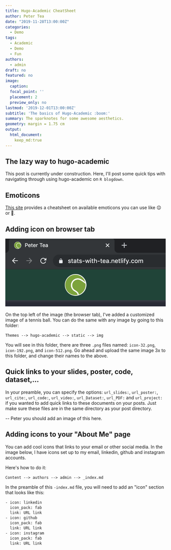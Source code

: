 ```yaml
---
title: Hugo-Academic CheatSheet
author: Peter Tea
date: "2019-11-28T13:00:00Z"
categories:
  - Demo
tags:
  - Academic
  - Demo
  - Fun
authors:
  - admin
draft: no
featured: no
image:
  caption: 
  focal_point: ''
  placement: 2
  preview_only: no
lastmod: '2019-12-01T13:00:00Z'
subtitle: 'The basics of Hugo-Academic :boom:'
summary: The sparknotes for some awesome aesthetics.
geometry: margin = 1.75 cm
output:
  html_document:
    keep_md:true
---
```


## The lazy way to hugo-academic

This post is currently under construction. Here, I'll post some quick tips with navigating through using hugo-academic on ``R blogdown``.


## Emoticons
[This site](https://www.webfx.com/tools/emoji-cheat-sheet/) provides a cheatsheet on available emoticons you can use like :relieved: or :see_no_evil:.

## Adding icon on browser tab
![](tennis_icon.png)

On the top left of the image (the browser tab), I've added a customized image of a tennis ball. You can do the same with any image by going to this folder:

```
Themes --> hugo-academic --> static --> img 
```
You will see in this folder, there are three ``.png`` files named: ``icon-32.png``, ``icon-192.png``, and ``icon-512.png``. Go ahead and upload the same image 3x to this folder, and change their names to the above.

## Quick links to your slides, poster, code, dataset,...
In your preamble, you can specify the options:
``url_slides:``, ``url_poster:``, ``url_cite:``, ``url_code:``, ``url_video:``, ``url_Dataset:``, ``url_PDF:`` and ``url_project:`` if you wanted to add quick links to these documents on your posts. Just make sure these files are in the same directory as your post directory.

-- Peter you should add an image of this here.

## Adding icons to your "About Me" page

You can add cool icons that links to your email or other social media. In the image below, I have icons set up to my email, linkedin, github and instagram accounts.

Here's how to do it:
```
Content --> authors --> admin --> _index.md
```

In the preamble of this ``-index.md`` file, you will need to add an "icon" section that looks like this:

```
- icon: linkedin
  icon_pack: fab
  link: URL link
- icon: github
  icon_pack: fab
  link: URL link
- icon: instagram
  icon_pack: fab
  link: URL link
```




